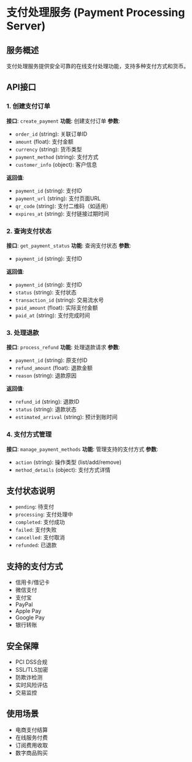 # 支付处理服务 (Payment Processing Server)

## 服务概述
支付处理服务提供安全可靠的在线支付处理功能，支持多种支付方式和货币。

## API接口

### 1. 创建支付订单
**接口**: `create_payment`
**功能**: 创建支付订单
**参数**:
- `order_id` (string): 关联订单ID
- `amount` (float): 支付金额
- `currency` (string): 货币类型
- `payment_method` (string): 支付方式
- `customer_info` (object): 客户信息

**返回值**:
- `payment_id` (string): 支付ID
- `payment_url` (string): 支付页面URL
- `qr_code` (string): 支付二维码（如适用）
- `expires_at` (string): 支付链接过期时间

### 2. 查询支付状态
**接口**: `get_payment_status`
**功能**: 查询支付状态
**参数**:
- `payment_id` (string): 支付ID

**返回值**:
- `payment_id` (string): 支付ID
- `status` (string): 支付状态
- `transaction_id` (string): 交易流水号
- `paid_amount` (float): 实际支付金额
- `paid_at` (string): 支付完成时间

### 3. 处理退款
**接口**: `process_refund`
**功能**: 处理退款请求
**参数**:
- `payment_id` (string): 原支付ID
- `refund_amount` (float): 退款金额
- `reason` (string): 退款原因

**返回值**:
- `refund_id` (string): 退款ID
- `status` (string): 退款状态
- `estimated_arrival` (string): 预计到账时间

### 4. 支付方式管理
**接口**: `manage_payment_methods`
**功能**: 管理支持的支付方式
**参数**:
- `action` (string): 操作类型 (list/add/remove)
- `method_details` (object): 支付方式详情

## 支付状态说明
- `pending`: 待支付
- `processing`: 支付处理中
- `completed`: 支付成功
- `failed`: 支付失败
- `cancelled`: 支付取消
- `refunded`: 已退款

## 支持的支付方式
- 信用卡/借记卡
- 微信支付
- 支付宝
- PayPal
- Apple Pay
- Google Pay
- 银行转账

## 安全保障
- PCI DSS合规
- SSL/TLS加密
- 防欺诈检测
- 实时风险评估
- 交易监控

## 使用场景
- 电商支付结算
- 在线服务付费
- 订阅费用收取
- 数字商品购买